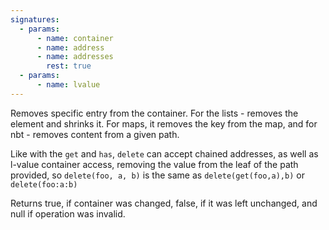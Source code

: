 ```yaml
---
signatures:
  - params:
      - name: container
      - name: address
      - name: addresses
        rest: true
  - params:
      - name: lvalue
---
```


Removes specific entry from the container. For the lists - removes the element
and shrinks it. For maps, it removes the key from the map, and for nbt - removes
content from a given path.

Like with the `get` and `has`, `delete` can accept chained addresses, as well as
l-value container access, removing the value from the leaf of the path provided,
so `delete(foo, a, b)` is the same as `delete(get(foo,a),b)` or
`delete(foo:a:b)`

Returns true, if container was changed, false, if it was left unchanged, and
null if operation was invalid.
